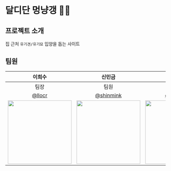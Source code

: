 # 달디단 멍냥갱 🐶🐱
## 프로젝트 소개
집 근처 `유기견/유기묘` 입양을 돕는 사이트
<br>

## 팀원
|이희수|신민금|여운호|임애림|
|:-:|:-:|:-:|:-:|
|팀장|팀원|팀원|팀원|
|[@llocr](https://github.com/llocr)|[@shinmink](https://github.com/shinmink)|[@uh1205](https://github.com/uh1205)|[@oyshrimp](https://github.com/oyshrimp)|
|<img src="https://i.postimg.cc/2jZXsTxy/IMG-0892-2.jpg" width="200px" />|<img src="https://i.ibb.co/1RPc2kX/Kakao-Talk-Photo-2022-01-30-13-28-59.jpg" width="200px" />|<img src="https://i.ibb.co/VD5kxrv/Kakao-Talk-Photo-2024-04-08-14-07-18.jpg" width="200px" />|<img src="https://i.ibb.co/hHRNHgv/3472374446041557040.jpg" width="200px" />|
<br>
